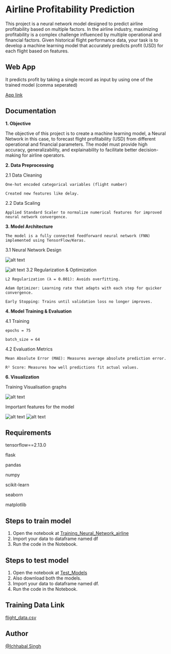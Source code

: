 # Airline Profitability Prediction
This project is a neural network model designed to predict airline profitability based on multiple factors.
In the airline industry, maximizing profitability is a complex challenge influenced by multiple operational and financial factors. Given historical flight performance data, your task is to develop a machine learning model that accurately predicts profit (USD) for each flight based on features.
## Web App
It predicts profit by taking a single record as input by using one of the trained model (comma seperated)

[App link](http://127.0.0.1:5000)
## Documentation
**1. Objective**

The objective of this project is to create a machine learning model, a Neural Network in this case, to forecast flight profitability (USD) from different operational and financial parameters. The model must provide high accuracy, generalizability, and explainability to facilitate better decision-making for airline operators.

**2. Data Preprocessing**

2.1 Data Cleaning

    One-hot encoded categorical variables (flight number)

    Created new features like delay.

2.2 Data Scaling

    Applied Standard Scaler to normalize numerical features for improved neural network convergence.

**3. Model Architecture**

    The model is a fully connected feedforward neural network (FNN) implemented using TensorFlow/Keras.

3.1 Neural Network Design

![alt text](https://github.com/CodeRulerNo1/AirlineNeuralNetwork/blob/main/img/NN%20(2).png)
     
![alt text](https://github.com/CodeRulerNo1//AirlineNeuralNetwork/blob/main/img/model_architecture.png?raw=true)
3.2 Regularization & Optimization

    L2 Regularization (λ = 0.001): Avoids overfitting.

    Adam Optimizer: Learning rate that adapts with each step for quicker convergence.

    Early Stopping: Trains until validation loss no longer improves.
**4. Model Training & Evaluation**

4.1 Training
    
    epochs = 75 

    batch_size = 64

4.2 Evaluation Metrics

    Mean Absolute Error (MAE): Measures average absolute prediction error.

    R² Score: Measures how well predictions fit actual values.

**6. Visualization**

Training Visualisation graphs

![alt text](https://github.com/CodeRulerNo1//AirlineNeuralNetwork/blob/main/img/Training.png?raw=true)

Important features for the model

![alt text](https://github.com/CodeRulerNo1//AirlineNeuralNetwork/blob/main/img/Important_features.png?raw=true)
![alt text](https://github.com/CodeRulerNo1//AirlineNeuralNetwork/blob/main/img/important_features2.png?raw=true)

## Requirements

tensorflow==2.13.0

flask

pandas

numpy

scikit-learn

seaborn

matplotlib

## Steps to train model
1. Open the notebook at [Training_Neural_Network_airline](https://github.com/CodeRulerNo1/AirlineNeuralNetwork/blob/main/Models%20and%20Notebooks/Training_Neural_Network_airline.ipynb)
2. Import your data to dataframe named df
3. Run the code in the Notebook.

## Steps to test model
1. Open the notebook at [Test_Models](https://github.com/CodeRulerNo1/AirlineNeuralNetwork/blob/main/Models%20and%20Notebooks/Test_Models.ipynb)
2. Also download both the models.
3. Import your data to dataframe named df.
4. Run the code in the Notebook.
   
## Training Data Link

[flight_data.csv](https://docs.google.com/spreadsheets/d/1eALZhnY5bEJ4uCi9BCjN2fpx8jRIzwWo/edit?usp=sharing&ouid=109976760607215104976&rtpof=true&sd=true)
## Author

[@Ichhabal Singh](https://www.github.com/CodeRulerNo1)
